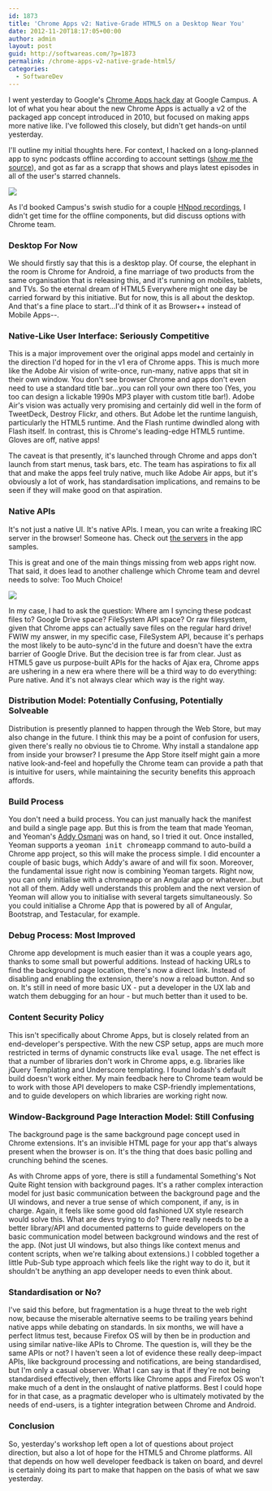 ```yaml
---
id: 1873
title: 'Chrome Apps v2: Native-Grade HTML5 on a Desktop Near You'
date: 2012-11-20T18:17:05+00:00
author: admin
layout: post
guid: http://softwareas.com/?p=1873
permalink: /chrome-apps-v2-native-grade-html5/
categories:
  - SoftwareDev
---
```

I went yesterday to Google's [Chrome Apps hack day](https://plus.google.com/116059998563577101552/posts/Pfw2xEt49XC) at Google Campus. A lot of what you hear about the new Chrome Apps is actually a v2 of the packaged app concept introduced in 2010, but focused on making apps more native like. I've followed this closely, but didn't get hands-on until yesterday.

I'll outline my initial thoughts here. For context, I hacked on a long-planned app to sync podcasts offline according to account settings ([show me the source](http://github.com/mahemoff/player-chrome)), and got as far as a scrapp that shows and plays latest episodes in all of the user's starred channels.

![](http://i.imgur.com/18KM7.png)

As I'd booked Campus's swish studio for a couple [HNpod recordings](http://www.hnpod.com/episodes/bring-back-the-40-hour-work-week-personal-outsourcing-how-to-name-your-startup), I didn't get time for the offline components, but did discuss options with Chrome team.

### Desktop For Now

We should firstly say that this is a desktop play. Of course, the elephant in the room is Chrome for Android, a fine marriage of two products from the same organisation that is releasing this, and it's running on mobiles, tablets, and TVs. So the eternal dream of HTML5 Everywhere might one day be carried forward by this initiative. But for now, this is all about the desktop. And that's a fine place to start...I'd think of it as Browser++ instead of Mobile Apps--.

### Native-Like User Interface: Seriously Competitive

This is a major improvement over the original apps model and certainly in the direction I'd hoped for in the v1 era of Chrome apps. This is much more like the Adobe Air vision of write-once, run-many, native apps that sit in their own window. You don't see browser Chrome and apps don't even need to use a standard title bar...you can roll your own there too (Yes, you too can design a lickable 1990s MP3 player with custom title bar!). Adobe Air's vision was actually very promising and certainly did well in the form of TweetDeck, Destroy Flickr, and others. But Adobe let the runtime languish, particularly the HTML5 runtime. And the Flash runtime dwindled along with Flash itself. In contrast, this is Chrome's leading-edge HTML5 runtime. Gloves are off, native apps!

The caveat is that presently, it's launched through Chrome and apps don't launch from start menus, task bars, etc. The team has aspirations to fix all that and make the apps feel truly native, much like Adobe Air apps, but it's obviously a lot of work, has standardisation implications, and remains to be seen if they will make good on that aspiration.

### Native APIs

It's not just a native UI. It's native APIs. I mean, you can write a freaking IRC server in the browser! Someone has. Check out [the servers](https://github.com/GoogleChrome/chrome-app-samples) in the app samples.

This is great and one of the main things missing from web apps right now. That said, it does lead to another challenge which Chrome team and devrel needs to solve: Too Much Choice!

![](http://i.imgur.com/uV3qX.jpg)

In my case, I had to ask the question: Where am I syncing these podcast files to? Google Drive space? FileSystem API space? Or raw filesystem, given that Chrome apps can actually save files on the regular hard drive! FWIW my answer, in my specific case, FileSystem API, because it's perhaps the most likely to be auto-sync'd in the future and doesn't have the extra barrier of Google Drive. But the decision tree is far from clear. Just as HTML5 gave us purpose-built APIs for the hacks of Ajax era, Chrome apps are ushering in a new era where there will be a third way to do everything: Pure native. And it's not always clear which way is the right way.

### Distribution Model: Potentially Confusing, Potentially Solveable

Distribution is presently planned to happen through the Web Store, but may also change in the future. I think this may be a point of confusion for users, given there's really no obvious tie to Chrome. Why install a standalone app from inside your browser? I presume the App Store itself might gain a more native look-and-feel and hopefully the Chrome team can provide a path that is intuitive for users, while maintaining the security benefits this approach affords.

### Build Process

You don't need a build process. You can just manually hack the manifest and build a single page app. But this is from the team that made Yeoman, and Yeoman's [Addy Osmani](addyosmani.com) was on hand, so I tried it out. Once installed, Yeoman supports a <tt>yeoman init chromeapp</tt> command to auto-build a Chrome app project, so this will make the process simple. I did encounter a couple of basic bugs, which Addy's aware of and will fix soon. Moreover, the fundamental issue right now is combining Yeoman targets. Right now, you can only initialise with a chromeapp or an Angular app or whatever...but not all of them. Addy well understands this problem and the next version of Yeoman will allow you to initialise with several targets simultaneously. So you could initialise a Chrome App that is powered by all of Angular, Bootstrap, and Testacular, for example.

### Debug Process: Most Improved

Chrome app development is much easier than it was a couple years ago, thanks to some small but powerful additions. Instead of hacking URLs to find the background page location, there's now a direct link. Instead of disabling and enabling the extension, there's now a reload button. And so on. It's still in need of more basic UX - put a developer in the UX lab and watch them debugging for an hour - but much better than it used to be.

### Content Security Policy

This isn't specifically about Chrome Apps, but is closely related from an end-developer's perspective. With the new CSP setup, apps are much more restricted in terms of dynamic constructs like <tt>eval</tt> usage. The net effect is that a number of libraries don't work in Chrome apps, e.g. libraries like jQuery Templating and Underscore templating. I found lodash's default build doesn't work either. My main feedback here to Chrome team would be to work with those API developers to make CSP-friendly implementations, and to guide developers 
on which libraries are working right now.

### Window-Background Page Interaction Model: Still Confusing

The background page is the same background page concept used in Chrome extensions. It's an invisible HTML page for your app that's always present when the browser is on. It's the thing that does basic polling and crunching behind the scenes.

As with Chrome apps of yore, there is still a fundamental Something's Not Quite Right tension with background pages. It's a rather complex interaction model for just basic communication between the background page and the UI windows, and never a true sense of which component, if any, is in charge. Again, it feels like some good old fashioned UX style research would solve this. What are devs trying to do? There really needs to be a better library/API and documented patterns to guide developers on the basic communication model between background windows and the rest of the app. (Not just UI windows, but also things like context menus and content scripts, when we're talking about extensions.) I cobbled together a little Pub-Sub type approach which feels like the right way to do it, but it shouldn't be anything an app developer needs to even think about.

### Standardisation or No?

I've said this before, but fragmentation is a huge threat to the web right now, because the miserable alternative seems to be trailing years behind native apps while debating on standards. In six months, we will have a perfect litmus test, because Firefox OS will by then be in production and using similar native-like APIs to Chrome. The question is, will they be the same APIs or not? I haven't seen a lot of evidence these really deep-impact APIs, like background processing and notifications, are being standardised, but I'm only a casual observer. What I can say is that if they're not being standardised effectively, then efforts like Chrome apps and Firefox OS won't make much of a dent in the onslaught of native platforms. Best I could hope for in that case, as a pragmatic developer who is ultimately motivated by the needs of end-users, is a tighter integration between Chrome and Android.

### Conclusion

So, yesterday's workshop left open a lot of questions about project direction, but also a lot of hope for the HTML5 and Chrome platforms. All that depends on how well developer feedback is taken on board, and devrel is certainly doing its part to make that happen on the basis of what we saw yesterday.